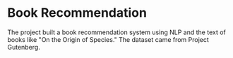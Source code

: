 # Book Recommendation
The project built a book recommendation system using NLP and the text of books like "On the Origin of Species." The dataset came from Project Gutenberg.

